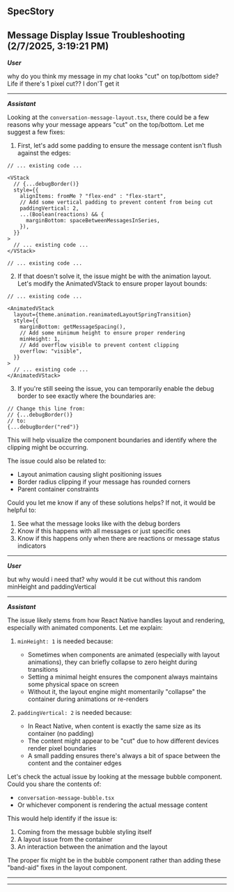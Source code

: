 ## SpecStory

## Message Display Issue Troubleshooting (2/7/2025, 3:19:21 PM)

_**User**_

why do you think my message in my chat looks "cut" on top/bottom side? Life if there's 1 pixel cut?? I don'T get it

---

_**Assistant**_

Looking at the `conversation-message-layout.tsx`, there could be a few reasons why your message appears "cut" on the top/bottom. Let me suggest a few fixes:

1. First, let's add some padding to ensure the message content isn't flush against the edges:

```typescript:features/conversation/conversation-message/conversation-message-layout.tsx
// ... existing code ...

<VStack
  // {...debugBorder()}
  style={{
    alignItems: fromMe ? "flex-end" : "flex-start",
    // Add some vertical padding to prevent content from being cut
    paddingVertical: 2,
    ...(Boolean(reactions) && {
      marginBottom: spaceBetweenMessagesInSeries,
    }),
  }}
>
  // ... existing code ...
</VStack>

// ... existing code ...
```

2. If that doesn't solve it, the issue might be with the animation layout. Let's modify the AnimatedVStack to ensure proper layout bounds:

```typescript:features/conversation/conversation-message/conversation-message-layout.tsx
// ... existing code ...

<AnimatedVStack
  layout={theme.animation.reanimatedLayoutSpringTransition}
  style={{
    marginBottom: getMessageSpacing(),
    // Add some minimum height to ensure proper rendering
    minHeight: 1,
    // Add overflow visible to prevent content clipping
    overflow: "visible",
  }}
>
  // ... existing code ...
</AnimatedVStack>
```

3. If you're still seeing the issue, you can temporarily enable the debug border to see exactly where the boundaries are:

```typescript:features/conversation/conversation-message/conversation-message-layout.tsx
// Change this line from:
// {...debugBorder()}
// to:
{...debugBorder("red")}
```

This will help visualize the component boundaries and identify where the clipping might be occurring.

The issue could also be related to:
- Layout animation causing slight positioning issues
- Border radius clipping if your message has rounded corners
- Parent container constraints

Could you let me know if any of these solutions helps? If not, it would be helpful to:
1. See what the message looks like with the debug borders
2. Know if this happens with all messages or just specific ones
3. Know if this happens only when there are reactions or message status indicators

---

_**User**_

but why would i need that? why would it be cut without this random minHeight and paddingVertical

---

_**Assistant**_

The issue likely stems from how React Native handles layout and rendering, especially with animated components. Let me explain:

1. `minHeight: 1` is needed because:
   - Sometimes when components are animated (especially with layout animations), they can briefly collapse to zero height during transitions
   - Setting a minimal height ensures the component always maintains some physical space on screen
   - Without it, the layout engine might momentarily "collapse" the container during animations or re-renders

2. `paddingVertical: 2` is needed because:
   - In React Native, when content is exactly the same size as its container (no padding)
   - The content might appear to be "cut" due to how different devices render pixel boundaries
   - A small padding ensures there's always a bit of space between the content and the container edges

Let's check the actual issue by looking at the message bubble component. Could you share the contents of:
- `conversation-message-bubble.tsx`
- Or whichever component is rendering the actual message content

This would help identify if the issue is:
1. Coming from the message bubble styling itself
2. A layout issue from the container
3. An interaction between the animation and the layout

The proper fix might be in the bubble component rather than adding these "band-aid" fixes in the layout component.

---



---

